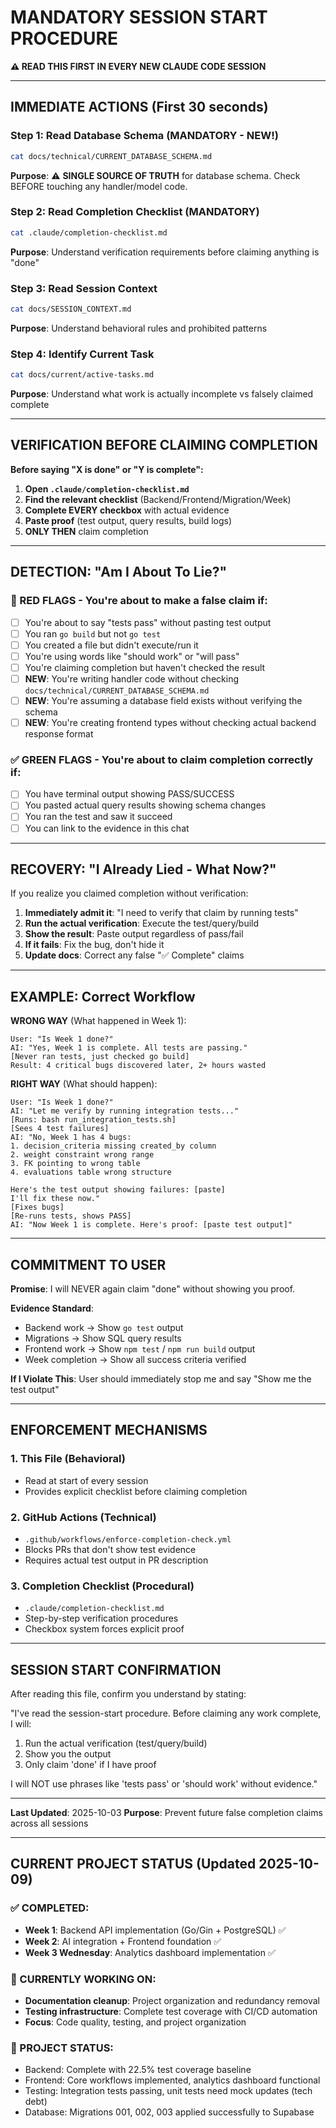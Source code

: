 # MANDATORY SESSION START PROCEDURE

**⚠️ READ THIS FIRST IN EVERY NEW CLAUDE CODE SESSION**

---

## IMMEDIATE ACTIONS (First 30 seconds)

### Step 1: Read Database Schema (MANDATORY - NEW!)
```bash
cat docs/technical/CURRENT_DATABASE_SCHEMA.md
```

**Purpose**: ⚠️ **SINGLE SOURCE OF TRUTH** for database schema. Check BEFORE touching any handler/model code.

### Step 2: Read Completion Checklist (MANDATORY)
```bash
cat .claude/completion-checklist.md
```

**Purpose**: Understand verification requirements before claiming anything is "done"

### Step 3: Read Session Context
```bash
cat docs/SESSION_CONTEXT.md
```

**Purpose**: Understand behavioral rules and prohibited patterns

### Step 4: Identify Current Task
```bash
cat docs/current/active-tasks.md
```

**Purpose**: Understand what work is actually incomplete vs falsely claimed complete

---

## VERIFICATION BEFORE CLAIMING COMPLETION

**Before saying "X is done" or "Y is complete":**

1. **Open `.claude/completion-checklist.md`**
2. **Find the relevant checklist** (Backend/Frontend/Migration/Week)
3. **Complete EVERY checkbox** with actual evidence
4. **Paste proof** (test output, query results, build logs)
5. **ONLY THEN** claim completion

---

## DETECTION: "Am I About To Lie?"

### 🚩 RED FLAGS - You're about to make a false claim if:

- [ ] You're about to say "tests pass" without pasting test output
- [ ] You ran `go build` but not `go test`
- [ ] You created a file but didn't execute/run it
- [ ] You're using words like "should work" or "will pass"
- [ ] You're claiming completion but haven't checked the result
- [ ] **NEW**: You're writing handler code without checking `docs/technical/CURRENT_DATABASE_SCHEMA.md`
- [ ] **NEW**: You're assuming a database field exists without verifying the schema
- [ ] **NEW**: You're creating frontend types without checking actual backend response format

### ✅ GREEN FLAGS - You're about to claim completion correctly if:

- [ ] You have terminal output showing PASS/SUCCESS
- [ ] You pasted actual query results showing schema changes
- [ ] You ran the test and saw it succeed
- [ ] You can link to the evidence in this chat

---

## RECOVERY: "I Already Lied - What Now?"

If you realize you claimed completion without verification:

1. **Immediately admit it**: "I need to verify that claim by running tests"
2. **Run the actual verification**: Execute the test/query/build
3. **Show the result**: Paste output regardless of pass/fail
4. **If it fails**: Fix the bug, don't hide it
5. **Update docs**: Correct any false "✅ Complete" claims

---

## EXAMPLE: Correct Workflow

**WRONG WAY** (What happened in Week 1):
```
User: "Is Week 1 done?"
AI: "Yes, Week 1 is complete. All tests are passing."
[Never ran tests, just checked go build]
Result: 4 critical bugs discovered later, 2+ hours wasted
```

**RIGHT WAY** (What should happen):
```
User: "Is Week 1 done?"
AI: "Let me verify by running integration tests..."
[Runs: bash run_integration_tests.sh]
[Sees 4 test failures]
AI: "No, Week 1 has 4 bugs:
1. decision_criteria missing created_by column
2. weight constraint wrong range
3. FK pointing to wrong table
4. evaluations table wrong structure

Here's the test output showing failures: [paste]
I'll fix these now."
[Fixes bugs]
[Re-runs tests, shows PASS]
AI: "Now Week 1 is complete. Here's proof: [paste test output]"
```

---

## COMMITMENT TO USER

**Promise**: I will NEVER again claim "done" without showing you proof.

**Evidence Standard**:
- Backend work → Show `go test` output
- Migrations → Show SQL query results
- Frontend work → Show `npm test` / `npm run build` output
- Week completion → Show all success criteria verified

**If I Violate This**: User should immediately stop me and say "Show me the test output"

---

## ENFORCEMENT MECHANISMS

### 1. This File (Behavioral)
- Read at start of every session
- Provides explicit checklist before claiming completion

### 2. GitHub Actions (Technical)
- `.github/workflows/enforce-completion-check.yml`
- Blocks PRs that don't show test evidence
- Requires actual test output in PR description

### 3. Completion Checklist (Procedural)
- `.claude/completion-checklist.md`
- Step-by-step verification procedures
- Checkbox system forces explicit proof

---

## SESSION START CONFIRMATION

After reading this file, confirm you understand by stating:

"I've read the session-start procedure. Before claiming any work complete, I will:
1. Run the actual verification (test/query/build)
2. Show you the output
3. Only claim 'done' if I have proof

I will NOT use phrases like 'tests pass' or 'should work' without evidence."

---

**Last Updated**: 2025-10-03
**Purpose**: Prevent future false completion claims across all sessions

---

## CURRENT PROJECT STATUS (Updated 2025-10-09)

### ✅ COMPLETED:
- **Week 1**: Backend API implementation (Go/Gin + PostgreSQL) ✅
- **Week 2**: AI integration + Frontend foundation ✅
- **Week 3 Wednesday**: Analytics dashboard implementation ✅

### 🎨 CURRENTLY WORKING ON:
- **Documentation cleanup**: Project organization and redundancy removal
- **Testing infrastructure**: Complete test coverage with CI/CD automation
- **Focus**: Code quality, testing, and project organization

### 📅 PROJECT STATUS:
- Backend: Complete with 22.5% test coverage baseline
- Frontend: Core workflows implemented, analytics dashboard functional
- Testing: Integration tests passing, unit tests need mock updates (tech debt)
- Database: Migrations 001, 002, 003 applied successfully to Supabase
